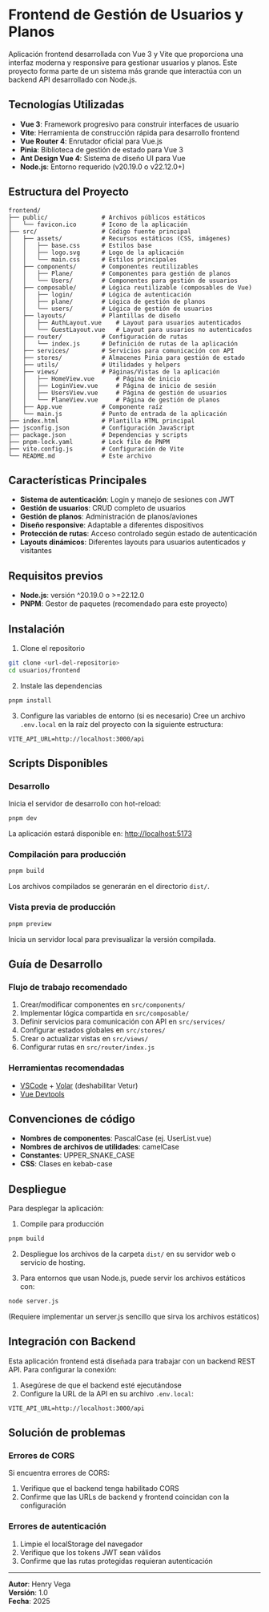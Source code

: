 # Frontend de Gestión de Usuarios y Planos

Aplicación frontend desarrollada con Vue 3 y Vite que proporciona una interfaz moderna y responsive para gestionar usuarios y planos. Este proyecto forma parte de un sistema más grande que interactúa con un backend API desarrollado con Node.js.

## Tecnologías Utilizadas

- **Vue 3**: Framework progresivo para construir interfaces de usuario
- **Vite**: Herramienta de construcción rápida para desarrollo frontend
- **Vue Router 4**: Enrutador oficial para Vue.js
- **Pinia**: Biblioteca de gestión de estado para Vue 3
- **Ant Design Vue 4**: Sistema de diseño UI para Vue
- **Node.js**: Entorno requerido (v20.19.0 o v22.12.0+)

## Estructura del Proyecto

```
frontend/
├── public/               # Archivos públicos estáticos
│   └── favicon.ico       # Icono de la aplicación
├── src/                  # Código fuente principal
│   ├── assets/           # Recursos estáticos (CSS, imágenes)
│   │   ├── base.css      # Estilos base
│   │   ├── logo.svg      # Logo de la aplicación
│   │   └── main.css      # Estilos principales
│   ├── components/       # Componentes reutilizables
│   │   ├── Plane/        # Componentes para gestión de planos
│   │   └── Users/        # Componentes para gestión de usuarios
│   ├── composable/       # Lógica reutilizable (composables de Vue)
│   │   ├── login/        # Lógica de autenticación
│   │   ├── plane/        # Lógica de gestión de planos
│   │   └── users/        # Lógica de gestión de usuarios
│   ├── layouts/          # Plantillas de diseño
│   │   ├── AuthLayout.vue    # Layout para usuarios autenticados
│   │   └── GuestLayout.vue   # Layout para usuarios no autenticados
│   ├── router/           # Configuración de rutas
│   │   └── index.js      # Definición de rutas de la aplicación
│   ├── services/         # Servicios para comunicación con API
│   ├── stores/           # Almacenes Pinia para gestión de estado
│   ├── utils/            # Utilidades y helpers
│   ├── views/            # Páginas/Vistas de la aplicación
│   │   ├── HomeView.vue      # Página de inicio
│   │   ├── LoginView.vue     # Página de inicio de sesión
│   │   ├── UsersView.vue     # Página de gestión de usuarios
│   │   └── PlaneView.vue     # Página de gestión de planos
│   ├── App.vue           # Componente raíz
│   └── main.js           # Punto de entrada de la aplicación
├── index.html            # Plantilla HTML principal
├── jsconfig.json         # Configuración JavaScript
├── package.json          # Dependencias y scripts
├── pnpm-lock.yaml        # Lock file de PNPM
├── vite.config.js        # Configuración de Vite
└── README.md             # Este archivo
```

## Características Principales

- **Sistema de autenticación**: Login y manejo de sesiones con JWT
- **Gestión de usuarios**: CRUD completo de usuarios
- **Gestión de planos**: Administración de planos/aviones
- **Diseño responsive**: Adaptable a diferentes dispositivos
- **Protección de rutas**: Acceso controlado según estado de autenticación
- **Layouts dinámicos**: Diferentes layouts para usuarios autenticados y visitantes

## Requisitos previos

- **Node.js**: versión ^20.19.0 o >=22.12.0
- **PNPM**: Gestor de paquetes (recomendado para este proyecto)

## Instalación

1. Clone el repositorio
```sh
git clone <url-del-repositorio>
cd usuarios/frontend
```

2. Instale las dependencias
```sh
pnpm install
```

3. Configure las variables de entorno (si es necesario)
Cree un archivo `.env.local` en la raíz del proyecto con la siguiente estructura:
```
VITE_API_URL=http://localhost:3000/api
```

## Scripts Disponibles

### Desarrollo

Inicia el servidor de desarrollo con hot-reload:
```sh
pnpm dev
```
La aplicación estará disponible en: [http://localhost:5173](http://localhost:5173)

### Compilación para producción

```sh
pnpm build
```
Los archivos compilados se generarán en el directorio `dist/`.

### Vista previa de producción

```sh
pnpm preview
```
Inicia un servidor local para previsualizar la versión compilada.

## Guía de Desarrollo

### Flujo de trabajo recomendado

1. Crear/modificar componentes en `src/components/`
2. Implementar lógica compartida en `src/composable/`
3. Definir servicios para comunicación con API en `src/services/`
4. Configurar estados globales en `src/stores/`
5. Crear o actualizar vistas en `src/views/`
6. Configurar rutas en `src/router/index.js`

### Herramientas recomendadas

- [VSCode](https://code.visualstudio.com/) + [Volar](https://marketplace.visualstudio.com/items?itemName=Vue.volar) (deshabilitar Vetur)
- [Vue Devtools](https://chrome.google.com/webstore/detail/vuejs-devtools/nhdogjmejiglipccpnnnanhbledajbpd)

## Convenciones de código

- **Nombres de componentes**: PascalCase (ej. UserList.vue)
- **Nombres de archivos de utilidades**: camelCase
- **Constantes**: UPPER_SNAKE_CASE
- **CSS**: Clases en kebab-case

## Despliegue

Para desplegar la aplicación:

1. Compile para producción
```sh
pnpm build
```

2. Despliegue los archivos de la carpeta `dist/` en su servidor web o servicio de hosting.

3. Para entornos que usan Node.js, puede servir los archivos estáticos con:
```sh
node server.js
```
(Requiere implementar un server.js sencillo que sirva los archivos estáticos)

## Integración con Backend

Esta aplicación frontend está diseñada para trabajar con un backend REST API. Para configurar la conexión:

1. Asegúrese de que el backend esté ejecutándose
2. Configure la URL de la API en su archivo `.env.local`:
```
VITE_API_URL=http://localhost:3000/api
```

## Solución de problemas

### Errores de CORS

Si encuentra errores de CORS:
1. Verifique que el backend tenga habilitado CORS
2. Confirme que las URLs de backend y frontend coincidan con la configuración

### Errores de autenticación

1. Limpie el localStorage del navegador
2. Verifique que los tokens JWT sean válidos
3. Confirme que las rutas protegidas requieran autenticación

---

**Autor**: Henry Vega  
**Versión**: 1.0  
**Fecha**: 2025
